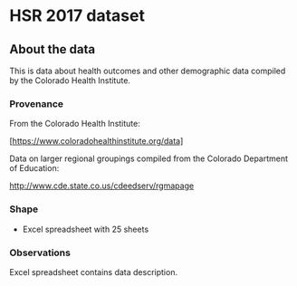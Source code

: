 # HSR 2017 dataset

## About the data

This is data about health outcomes and other demographic data compiled by the Colorado Health Institute.  

### Provenance

From the Colorado Health Institute: 

[https://www.coloradohealthinstitute.org/data]

Data on larger regional groupings compiled from the Colorado Department of Education: 

http://www.cde.state.co.us/cdeedserv/rgmapage


### Shape 

- Excel spreadsheet with 25 sheets

### Observations

Excel spreadsheet contains data description.





